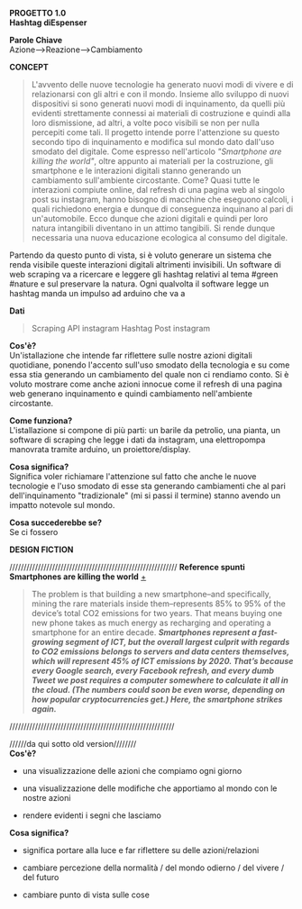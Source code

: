 **PROGETTO 1.0**<br>
**Hashtag diEspenser**


**Parole Chiave**<br>Azione-->Reazione-->Cambiamento


**CONCEPT**<br>
>L'avvento delle nuove tecnologie ha generato nuovi modi di vivere e di relazionarsi con gli altri e con il mondo. Insieme allo sviluppo di nuovi dispositivi si sono generati nuovi modi di inquinamento, da quelli più evidenti strettamente connessi ai materiali di costruzione e quindi alla loro dismissione, ad altri, a volte poco visibili se non per nulla percepiti come tali. Il progetto intende porre l'attenzione su questo secondo tipo di inquinamento e modifica sul mondo dato dall'uso smodato del digitale. Come espresso nell'articolo _*"Smartphone are killing the world"*_, oltre appunto ai materiali per la costruzione, gli smartphone e le interazioni digitali stanno generando un cambiamento sull'ambiente circostante. Come? Quasi tutte le interazioni compiute online, dal refresh di una pagina web al singolo post su instagram, hanno bisogno di macchine che eseguono calcoli, i quali richiedono energia e dunque di conseguenza inquinano al pari di un'automobile. Ecco dunque che azioni digitali e quindi per loro natura intangibili diventano in un attimo tangibili. Si rende dunque necessaria una nuova educazione ecologica al consumo del digitale. 

Partendo da questo punto di vista, si è voluto generare un sistema che renda visibile queste interazioni digitali altrimenti invisibili. Un software di web scraping va a ricercare e leggere gli hashtag relativi al tema #green #nature e sul preservare la natura. Ogni qualvolta il software legge un hashtag manda un impulso ad arduino che va a 

**Dati**<br>
>Scraping API instagram
>Hashtag
>Post instagram

**Cos'è?**<br>Un'istallazione che intende far riflettere sulle nostre azioni digitali quotidiane, ponendo l'accento sull'uso smodato della tecnologia e su come essa stia generando un cambiamento del quale non ci rendiamo conto. Si è voluto mostrare come anche azioni innocue come il refresh di una pagina web generano inquinamento e quindi cambiamento nell'ambiente circostante.

**Come funziona?**<br>L'istallazione si compone di più parti: un barile da petrolio, una pianta, un software di scraping  che legge i dati da instagram, una elettropompa manovrata tramite arduino, un proiettore/display.

**Cosa significa?**<br>Significa voler richiamare l'attenzione sul fatto che anche le nuove tecnologie e l'uso smodato di esse sta generando cambiamenti che al pari dell'inquinamento "tradizionale" (mi si passi il termine) stanno avendo un impatto notevole sul mondo.

**Cosa succederebbe se?**<br>
Se ci fossero 


**DESIGN FICTION**





///////////////////////////////////////////////////////////
**Reference spunti**
**Smartphones are killing the world** [+](https://www.fastcodesign.com/90165365/smartphones-are-wrecking-the-planet-faster-than-anyone-expected)
>The problem is that building a new smartphone–and specifically, mining the rare materials inside them–represents 85% to 95% of the device’s total CO2 emissions for two years. That means buying one new phone takes as much energy as recharging and operating a smartphone for an entire decade.
 __*Smartphones represent a fast-growing segment of ICT, but the overall largest culprit with regards to CO2 emissions belongs to servers and data centers themselves, which will represent 45% of ICT emissions by 2020. That’s because every Google search, every Facebook refresh, and every dumb Tweet we post requires a computer somewhere to calculate it all in the cloud. (The numbers could soon be even worse, depending on how popular cryptocurrencies get.) Here, the smartphone strikes again.*__

//////////////////////////////////////////////////////////<br>


//////da qui sotto old version////////<br>
**Cos'è?**
- una visualizzazione delle azioni che compiamo ogni giorno

- una visualizzazione delle modifiche che apportiamo al mondo con le nostre azioni

- rendere evidenti i segni che lasciamo

**Cosa significa?**
- significa portare alla luce e far riflettere su delle azioni/relazioni

- cambiare percezione della normalità / del mondo odierno / del vivere / del futuro

- cambiare punto di vista sulle cose
